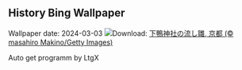 ## History Bing Wallpaper
Wallpaper date: 2024-03-03
![](https://www.bing.com/th?id=OHR.Hinamatsuri2024_JA-JP0939071176_UHD.jpg&w=1000)Download: [下鴨神社の流し雛, 京都 (© masahiro Makino/Getty Images)](https://www.bing.com/th?id=OHR.Hinamatsuri2024_JA-JP0939071176_UHD.jpg)

Auto get programm by LtgX
